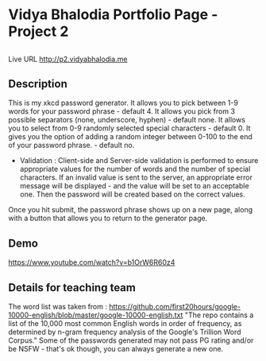 # Vidya Bhalodia Portfolio Page - Project 2
## 
Live URL
<http://p2.vidyabhalodia.me>

## Description
This is my xkcd password generator.
It allows you to pick between 1-9 words for your password phrase - default 4.
It allows you pick from 3 possible separators (none, underscore, hyphen) - default none.
It allows you to select from 0-9 randomly selected special characters - default 0.
It gives you the option of adding a random integer between 0-100 to the end of your password phrase. - default no.
- Validation : Client-side and Server-side validation is performed to ensure appropriate values for the number of words and the number of special characters. 
If an invalid value is sent to the server, an appropriate error message will be displayed - and the value will be set to an acceptable one. Then the password will be created based on the correct values. 

Once you hit submit, the password phrase shows up on a new page, along with a button that allows you to return to the generator page.

## Demo 
https://www.youtube.com/watch?v=b1OrW6R60z4

## Details for teaching team

The word list was taken from : https://github.com/first20hours/google-10000-english/blob/master/google-10000-english.txt
"The repo contains a list of the 10,000 most common English words in order of frequency, as determined by n-gram frequency analysis of the Google's Trillion Word Corpus."
Some of the passwords generated may not pass PG rating and/or be NSFW - that's ok though, you can always generate a new one.  
